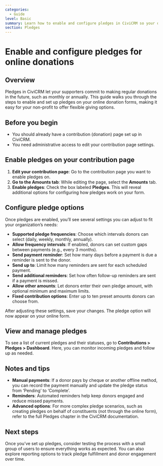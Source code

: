 ```yaml
---
categories:
  - Guide
level: Basic
summary: Learn how to enable and configure pledges in CiviCRM so your donors can commit to future donations through your online forms.
section: Pledges
---
```


# Enable and configure pledges for online donations

## Overview

Pledges in CiviCRM let your supporters commit to making regular donations in the future, such as monthly or annually. This guide walks you through the steps to enable and set up pledges on your online donation forms, making it easy for your non-profit to offer flexible giving options.

## Before you begin

- You should already have a contribution (donation) page set up in CiviCRM.
- You need administrative access to edit your contribution page settings.

## Enable pledges on your contribution page

1. **Edit your contribution page**: Go to the contribution page you want to enable pledges on.
2. **Go to the Amounts tab**: While editing the page, select the **Amounts** tab.
3. **Enable pledges**: Check the box labeled **Pledges**. This will reveal additional options for configuring how pledges work on your form.

## Configure pledge options

Once pledges are enabled, you’ll see several settings you can adjust to fit your organization’s needs:

- **Supported pledge frequencies**: Choose which intervals donors can select (daily, weekly, monthly, annually).
- **Allow frequency intervals**: If enabled, donors can set custom gaps between payments (e.g., every 3 months).
- **Send payment reminder**: Set how many days before a payment is due a reminder is sent to the donor.
- **Send up to**: Limit how many reminders are sent for each scheduled payment.
- **Send additional reminders**: Set how often follow-up reminders are sent if a payment is missed.
- **Allow other amounts**: Let donors enter their own pledge amount, with optional minimum and maximum limits.
- **Fixed contribution options**: Enter up to ten preset amounts donors can choose from.

After adjusting these settings, save your changes. The pledge option will now appear on your online form.

## View and manage pledges

To see a list of current pledges and their statuses, go to **Contributions > Pledges > Dashboard**. Here, you can monitor incoming pledges and follow up as needed.

## Notes and tips

- **Manual payments**: If a donor pays by cheque or another offline method, you can record the payment manually and update the pledge status from ‘Pending’ to ‘Complete’.
- **Reminders**: Automated reminders help keep donors engaged and reduce missed payments.
- **Advanced options**: For more complex pledge scenarios, such as creating pledges on behalf of constituents (not through the online form), refer to the full Pledges chapter in the CiviCRM documentation.

## Next steps

Once you’ve set up pledges, consider testing the process with a small group of users to ensure everything works as expected. You can also explore reporting options to track pledge fulfillment and donor engagement over time.
